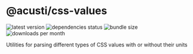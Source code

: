 # @acusti/css-values

![latest version](https://img.shields.io/npm/v/@acusti/css-values?style=for-the-badge)
![dependencies status](https://img.shields.io/david/acusti/uikit?path=packages%2Fcss-values&style=for-the-badge)
![bundle size](https://img.shields.io/bundlephobia/min/@acusti/css-values?style=for-the-badge)
![downloads per month](https://img.shields.io/npm/dm/@acusti/css-values?style=for-the-badge)

Utilities for parsing different types of CSS values with or without their
units
